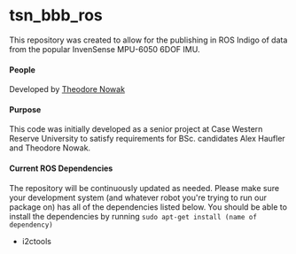 # tsn_bbb_ros
This repository was created to allow for the publishing in ROS Indigo of data from the popular InvenSense
MPU-6050 6DOF IMU. 
  

#### People
Developed by [Theodore Nowak](https://github.com/RACKGNOME)

#### Purpose
This code was initially developed as a senior project at Case Western Reserve University to satisfy requirements
for BSc. candidates Alex Haufler and Theodore Nowak.

#### Current ROS Dependencies
The repository will be continuously updated as needed.  Please make sure your development system (and whatever robot you're trying to run our package on) has all of the dependencies listed below.  You should be able to install the dependencies by running `sudo apt-get install (name of dependency)`
* i2ctools
